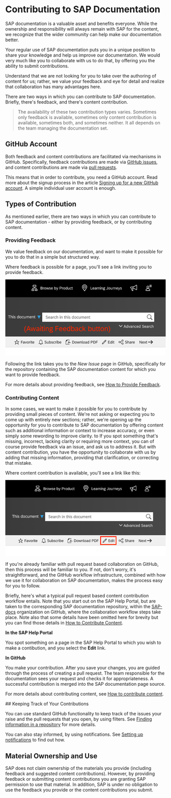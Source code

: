 # Contributing to SAP Documentation

SAP documentation is a valuable asset and benefits everyone. While the ownership and responsibility will always remain with SAP for the content, we recognize that the wider community can help make our documentation better.

Your regular use of SAP documentation puts you in a unique position to share your knowledge and help us improve our documentation. We would very much like you to collaborate with us to do that, by offering you the ability to submit contributions.

Understand that we are not looking for you to take over the authoring of content for us; rather, we value your feedback and eye for detail and realize that collaboration has many advantages here.

There are two ways in which you can contribute to SAP documentation. Briefly, there's feedback, and there's content contribution.

> The availability of these two contribution types varies. Sometimes only feedback is available, sometimes only content contribution is available, sometimes both, and sometimes neither. It all depends on the team managing the documentation set.

## GitHub Account

Both feedback and content contributions are facilitated via mechanisms in GitHub. Specifically, feedback contributions are made via [GitHub issues][github-issues], and content contributions are made via [pull requests][github-pull-requests].

This means that in order to contribute, you need a GitHub account. Read more about the signup process in the article [Signing up for a new GitHub account][github-signup]. A simple individual user account is enough.

## Types of Contribution

As mentioned earlier, there are two ways in which you can contribute to SAP documentation - either by providing feedback, or by contributing content.

### Providing Feedback

We value feedback on our documentation, and want to make it possible for you to do that in a simple but structured way.

Where feedback is possible for a page, you'll see a link inviting you to provide feedback.

![Feedback link](assets/feedback-link.png)

Following the link takes you to the *New Issue* page in GitHub, specifically for the repository containing the SAP documentation content for which you want to provide feedback.

For more details about providing feedback, see [How to Provide Feedback](feedback.md).

### Contributing Content 

In some cases, we want to make it possible for you to contribute by providing small pieces of content. We're not asking or expecting you to come up with entirely new sections; rather, we're opening up the opportunity for you to contribute to SAP documentation by offering content such as additional information or context to increase accuracy, or even simply some rewording to improve clarity.
to
If you spot something that's missing, incorrect, lacking clarity or requiring more context, you can of course provide feedback via an issue, and ask us to address it. But with content contribution, you have the opportunity to collaborate with us by adding that missing information, providing that clarification, or correcting that mistake.

Where content contribution is available, you'll see a link like this:

![Content contribution link](assets/content-contribution-link.png)

If you're already familiar with pull request based collaboration on GitHub, then this process will be familiar to you. If not, don't worry, it's straightforward, and the GitHub workflow infrastructure, combined with how we use it for collaboration on SAP documentation, makes the process easy for you to follow.

Briefly, here's what a typical pull request based content contribution workflow entails. Note that you start out on the SAP Help Portal, but are taken to the corresponding SAP documentation repository, within the [SAP-docs][sap-docs-org] organization on GitHub, where the collaboration workflow steps take place. Note also that some details have been omitted here for brevity but you can find those details in [How to Contribute Content](content-contribution/README.md).

**In the SAP Help Portal**

You spot something on a page in the SAP Help Portal to which you wish to make a contibution, and you select the **Edit** link.

**In GitHub**

You make your contribution. After you save your changes, you are guided through the process of creating a pull request. The team responsible for the documentation sees your request and checks it for appropriateness. A successful contribution is merged into the SAP documentation page source.

For more details about contributing content, see [How to contribute content](content/README.md).


## Keeping Track of Your Contributions

You can use standard GitHub functionality to keep track of the issues your raise and the pull requests that you open, by using filters. See [Finding information in a repository](https://docs.github.com/en/github/managing-your-work-on-github/finding-information-in-a-repository) for more details.

You can also stay informed, by using notifications. See [Setting up notifications](https://docs.github.com/en/github/managing-subscriptions-and-notifications-on-github/setting-up-notifications) to find out how.

## Material Ownership and Use

SAP does not claim ownership of the materials you provide (including feedback and suggested content contributions). However, by providing feedback or submitting content contributions you are granting SAP permission to use that material. In addition, SAP is under no obligation to use the feedback you provide or the content contributions you submit.

[github-issues]: https://guides.github.com/features/issues/
[github-pull-requests]: https://docs.github.com/en/github/collaborating-with-issues-and-pull-requests/about-pull-requests
[github-signup]: https://docs.github.com/en/github/getting-started-with-github/signing-up-for-a-new-github-account
[sap-docs-org]: https://github.com/SAP-docs/
